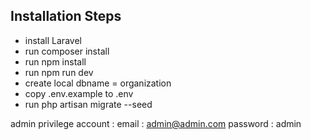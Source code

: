 

## Installation Steps


- install Laravel
- run composer install
- run npm install
- run npm run dev
- create local dbname = organization
- copy .env.example to .env
- run php artisan migrate --seed


admin privilege account : 
email : admin@admin.com
password : admin
